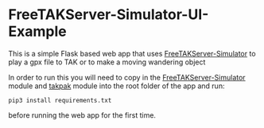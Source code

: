 # FreeTAKServer-Simulator-UI-Example

This is a simple Flask based web app that uses 
[FreeTAKServer-Simulator](https://github.com/lennisthemenace/FreeTAKServer-Simulator)
to play a gpx file to TAK or to make a moving wandering object

In order to run this you will need to copy in the 
[FreeTAKServer-Simulator](https://github.com/lennisthemenace/FreeTAKServer-Simulator) 
module and
[takpak](https://github.com/pinztrek/takpak) module into the root folder of the app 
and run:
```
pip3 install requirements.txt
```
before running the web app for the first time.
